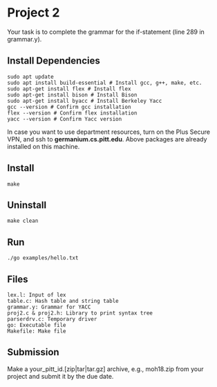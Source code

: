 
# Project 2
Your task is to complete the grammar for the if-statement (line 289 in grammar.y).

## Install Dependencies
    sudo apt update
    sudo apt install build-essential # Install gcc, g++, make, etc. 
    sudo apt-get install flex # Install flex
	sudo apt-get install bison # Install Bison
	sudo apt-get install byacc # Install Berkeley Yacc
    gcc --version # Confirm gcc installation
    flex --version # Confirm flex installation
    yacc --version # Confirm Yacc version
In case you want to use department resources, turn on the Plus Secure VPN, and ssh to **germanium.cs.pitt.edu**. Above packages are already installed on this machine. 

## Install
    make 

## Uninstall
    make clean

## Run
    ./go examples/hello.txt

## Files
    lex.l: Input of lex
    table.c: Hash table and string table
    grammar.y: Grammar for YACC
    proj2.c & proj2.h: Library to print syntax tree
    parserdrv.c: Temporary driver
    go: Executable file
    Makefile: Make file

## Submission
Make a your_pitt_id.[zip|tar|tar.gz] archive, e.g., moh18.zip from your project and submit it by the due date. 
